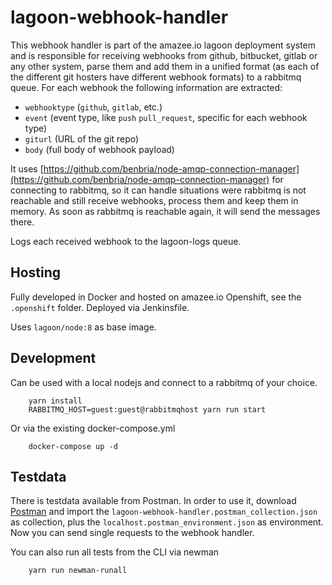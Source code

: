 # lagoon-webhook-handler

This webhook handler is part of the amazee.io lagoon deployment system and is responsible for receiving webhooks from github, bitbucket, gitlab or any other system, parse them and add them in a unified format \(as each of the different git hosters have different webhook formats\) to a rabbitmq queue. For each webhook the following information are extracted:

* `webhooktype` \(`github`, `gitlab`, etc.\)
* `event` \(event type, like `push` `pull_request`, specific for each webhook type\)
* `giturl` \(URL of the git repo\)
* `body` \(full body of webhook payload\)

It uses [https://github.com/benbria/node-amqp-connection-manager](https://github.com/benbria/node-amqp-connection-manager) for connecting to rabbitmq, so it can handle situations were rabbitmq is not reachable and still receive webhooks, process them and keep them in memory. As soon as rabbitmq is reachable again, it will send the messages there.

Logs each received webhook to the lagoon-logs queue.

## Hosting

Fully developed in Docker and hosted on amazee.io Openshift, see the `.openshift` folder. Deployed via Jenkinsfile.

Uses `lagoon/node:8` as base image.

## Development

Can be used with a local nodejs and connect to a rabbitmq of your choice.

```text
    yarn install
    RABBITMQ_HOST=guest:guest@rabbitmqhost yarn run start
```

Or via the existing docker-compose.yml

```text
    docker-compose up -d
```

## Testdata

There is testdata available from Postman. In order to use it, download [Postman](https://www.getpostman.com/) and import the `lagoon-webhook-handler.postman_collection.json` as collection, plus the `localhost.postman_environment.json` as environment. Now you can send single requests to the webhook handler.

You can also run all tests from the CLI via newman

```text
    yarn run newman-runall
```

